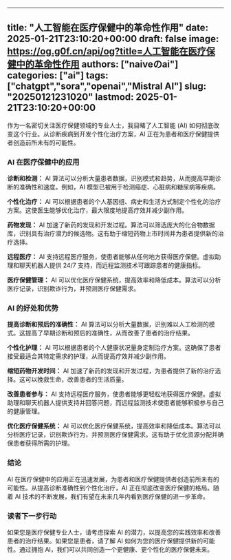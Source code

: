 
---
title: "人工智能在医疗保健中的革命性作用"
date: 2025-01-21T23:10:20+00:00
draft: false
image: https://og.g0f.cn/api/og?title=人工智能在医疗保健中的革命性作用
authors: ["naiveのai"]
categories: ["ai"]
tags: ["chatgpt","sora","openai","Mistral AI"]
slug: "20250121231020"
lastmod: 2025-01-21T23:10:20+00:00
---
作为一名密切关注医疗保健领域的专业人士，我目睹了人工智能 (AI) 如何彻底改变这个行业。从诊断疾病到开发个性化治疗方案，AI 正在为患者和医疗保健提供者创造前所未有的可能性。

### AI 在医疗保健中的应用

**诊断和检测：**
AI 算法可以分析大量患者数据，识别模式和趋势，从而提高早期诊断的准确性和速度。例如，AI 模型已被用于检测癌症、心脏病和糖尿病等疾病。

**个性化治疗：**
AI 可以根据患者的个人基因组、病史和生活方式制定个性化的治疗方案。这使医生能够优化治疗，最大限度地提高疗效并减少副作用。

**药物发现：**
AI 加速了新药的发现和开发过程。算法可以筛选庞大的化合物数据库，识别具有治疗潜力的候选物。这有助于缩短药物上市时间并为患者提供新的治疗选择。

**远程医疗：**
AI 支持远程医疗服务，使患者能够从任何地方获得医疗保健。虚拟助理和聊天机器人提供 24/7 支持，而远程监测技术可跟踪患者的健康指标。

**医疗保健管理：**
AI 可以优化医疗保健系统，提高效率和降低成本。算法可以分析医疗记录，识别欺诈行为，并预测医疗保健需求。

### AI 的好处和优势

**提高诊断和预后的准确性：** AI 算法可以分析大量数据，识别难以人工检测的模式。这提高了早期诊断和预后的准确性，从而改善了患者的治疗结果。

**个性化护理：** AI 可以根据患者的个人健康状况量身定制治疗方案。这确保了患者接受最适合其特定需求的护理，从而提高疗效并减少副作用。

**缩短药物开发时间：** AI 加速了新药的发现和开发过程，为患者提供了新的治疗选择。这可以挽救生命，改善患者的生活质量。

**改善患者参与：** AI 支持远程医疗服务，使患者能够更轻松地获得医疗保健。虚拟助理和聊天机器人提供支持并回答问题，而远程监测技术使患者能够积极参与自己的健康管理。

**优化医疗保健系统：** AI 可以优化医疗保健系统，提高效率和降低成本。算法可以分析医疗记录，识别欺诈行为，并预测医疗保健需求。这有助于优化资源分配并确保患者获得所需的护理。

### 结论

AI 在医疗保健中的应用正在迅速发展，为患者和医疗保健提供者创造前所未有的可能性。从提高诊断准确性到个性化治疗，AI 正在彻底改变医疗保健的格局。随着 AI 技术的不断发展，我们有望在未来几年内看到医疗保健的进一步革命。

### 读者下一步行动

如果您是医疗保健专业人士，请考虑探索 AI 的潜力，以提高您的实践效率和改善患者的治疗结果。如果您是患者，请了解 AI 如何为您的医疗保健提供新的可能性。通过拥抱 AI，我们可以共同创造一个更健康、更个性化的医疗保健未来。